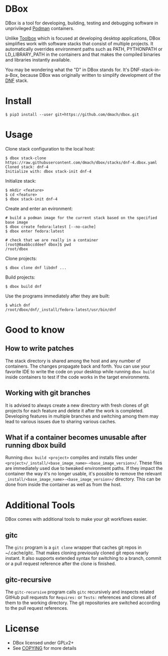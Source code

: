 DBox
====

DBox is a tool for developing, building, testing and debugging software
in unprivileged [Podman](https://podman.io/) containers.

Unlike [Toolbox](https://github.com/containers/toolbox) which is focused
at developing desktop applications, DBox simplifies work with software
stacks that consist of multiple projects. It automatically overrides
environment paths such as PATH, PYTHONPATH or LD_LIBRARY_PATH in the containers
and that makes the compiled binaries and libraries instantly available.

You may be wondering what the "D" in DBox stands for.
It's DNF-stack-in-a-Box, because DBox was originally written
to simplify development of the [DNF](https://github.com/rpm-software-management/dnf) stack.


Install
=======

    $ pip3 install --user git+https://github.com/dmach/dbox.git


Usage
=====


Clone stack configuration to the local host:

    $ dbox stack-clone https://raw.githubusercontent.com/dmach/dbox/stacks/dnf-4.dbox.yaml
    Cloned stack: dnf-4
    Initialize with: dbox stack-init dnf-4


Initialize stack:

    $ mkdir <feature>
    $ cd <feature>
    $ dbox stack-init dnf-4


Create and enter an evironment:

    # build a podman image for the current stack based on the specified base image
    $ dbox create fedora:latest [--no-cache]
    $ dbox enter fedora:latest

    # check that we are really in a container
    [root@0aabbccddeef dbox]$ pwd
    /root/dbox


Clone projects:

    $ dbox clone dnf libdnf ...


Build projects:

    $ dbox build dnf


Use the programs immediately after they are built:

    $ which dnf
    /root/dbox/dnf/_install/fedora-latest/usr/bin/dnf


Good to know
============


How to write patches
--------------------
The stack directory is shared among the host and any number of containers.
The changes propagate back and forth.
You can use your favorite IDE to write the code on your desktop while running
`dbox build` inside containers to test if the code works in the target environments.


Working with git branches
-------------------------
It is advised to always create a new directory with fresh clones of git projects
for each feature and delete it after the work is completed.
Developing features in multiple branches and switching among them may lead
to various issues due to sharing various caches.


What if a container becomes unusable after running dbox build
-------------------------------------------------------------
Running `dbox build <project>` compiles and installs files under `<project>/_install/<base_image_name>-<base_image_version>/`. These files are immediately used due to tweaked environment paths.
If they impact the container the way it's no longer usable, it's possible to remove the relevant `_install/<base_image_name>-<base_image_version>/` directory. This can be done from inside the container as well as from the host.


Additional Tools
================

DBox comes with additional tools to make your git workflows easier.


gitc
----

The `gitc` program is a `git clone` wrapper that caches git repos in ~/.cache/gitc.
That makes cloning previously cloned git repos nearly instant.
It also supports extended syntax for switching to a branch, commit
or a pull request reference after the clone is finished.


gitc-recursive
--------------

The `gitc-recursive` program calls `gitc` recursively and inspects related
GitHub pull requests for `Requires:` or `Tests:` references and clones
all of them to the working directory. The git repositories are switched
according to the pull request references.


License
=======

* DBox licensed under GPLv2+
* See [COPYING](COPYING.md) for more details
